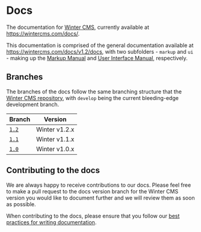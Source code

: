 # Docs

The documentation for [Winter CMS](https://wintercms.com), currently available at https://wintercms.com/docs/.

This documentation is comprised of the general documentation available at https://wintercms.com/docs/v1.2/docs, with two subfolders - `markup` and `ui` - making up the [Markup Manual](https://wintercms.com/docs/v1.2/markup) and [User Interface Manual](https://wintercms.com/docs/v1.2/ui), respectively.

## Branches

The branches of the docs follow the same branching structure that the [Winter CMS repository](https://github.com/wintercms/winter), with `develop` being the current bleeding-edge development branch.

Branch | Version
------ | -------
[`1.2`](https://github.com/wintercms/docs/tree/1.2) | Winter v1.2.x
[`1.1`](https://github.com/wintercms/docs/tree/1.1) | Winter v1.1.x
[`1.0`](https://github.com/wintercms/docs/tree/1.0) | Winter v1.0.x

## Contributing to the docs

We are always happy to receive contributions to our docs. Please feel free to make a pull request to the docs version branch for the Winter CMS version you would like to document further and we will review them as soon as possible.

When contributing to the docs, please ensure that you follow our [best practices for writing documentation](https://wintercms.com/docs/v1.2/docs/architecture/developer-guide#writing-documentation).
